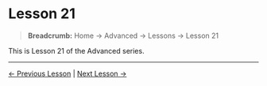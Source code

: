 # Lesson 21

> **Breadcrumb:** Home → Advanced → Lessons → Lesson 21

This is Lesson 21 of the Advanced series.

---

[← Previous Lesson](lesson_20.md) | [Next Lesson →](lesson_22.md)
